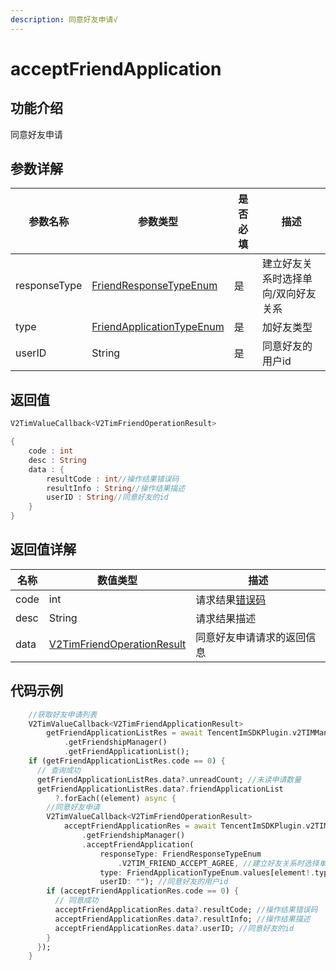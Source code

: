 ```yaml
---
description: 同意好友申请√
---
```


# acceptFriendApplication

## 功能介绍

同意好友申请

## 参数详解

| 参数名称         | 参数类型                                                               | 是否必填 | 描述                 |
| ------------ | ------------------------------------------------------------------ | ---- | ------------------ |
| responseType | [FriendResponseTypeEnum](../enums/friendresponsetypeenum.md)       | 是    | 建立好友关系时选择单向/双向好友关系 |
| type         | [FriendApplicationTypeEnum](../enums/friendapplicationtypeenum.md) | 是    | 加好友类型              |
| userID       | String                                                             | 是    | 同意好友的用户id          |

## 返回值

```dart
V2TimValueCallback<V2TimFriendOperationResult>

{
    code : int
    desc : String
    data : {
        resultCode : int//操作结果错误码
        resultInfo : String//操作结果描述
        userID : String//同意好友的id
    }
}
```

## 返回值详解

| 名称   | 数值类型                                                                              | 描述                                                             |
| ---- | --------------------------------------------------------------------------------- | -------------------------------------------------------------- |
| code | int                                                                               | 请求结果[错误码](https://cloud.tencent.com/document/product/269/1671) |
| desc | String                                                                            | 请求结果描述                                                         |
| data | [V2TimFriendOperationResult](../keyClass/user/v2timfriendoperationresult.md) | 同意好友申请请求的返回信息                                                  |

## 代码示例

```dart
    //获取好友申请列表
    V2TimValueCallback<V2TimFriendApplicationResult>
        getFriendApplicationListRes = await TencentImSDKPlugin.v2TIMManager
            .getFriendshipManager()
            .getFriendApplicationList();
    if (getFriendApplicationListRes.code == 0) {
      // 查询成功
      getFriendApplicationListRes.data?.unreadCount; //未读申请数量
      getFriendApplicationListRes.data?.friendApplicationList
          ?.forEach((element) async {
        //同意好友申请
        V2TimValueCallback<V2TimFriendOperationResult>
            acceptFriendApplicationRes = await TencentImSDKPlugin.v2TIMManager
                .getFriendshipManager()
                .acceptFriendApplication(
                    responseType: FriendResponseTypeEnum
                        .V2TIM_FRIEND_ACCEPT_AGREE, //建立好友关系时选择单向/双向好友关系
                    type: FriendApplicationTypeEnum.values[element!.type], //加好友类型 要与getApplicationList查询到的type相同，否则会报错。
                    userID: ""); //同意好友的用户id
        if (acceptFriendApplicationRes.code == 0) {
          // 同意成功
          acceptFriendApplicationRes.data?.resultCode; //操作结果错误码
          acceptFriendApplicationRes.data?.resultInfo; //操作结果描述
          acceptFriendApplicationRes.data?.userID; //同意好友的id
        }
      });
    }
```
